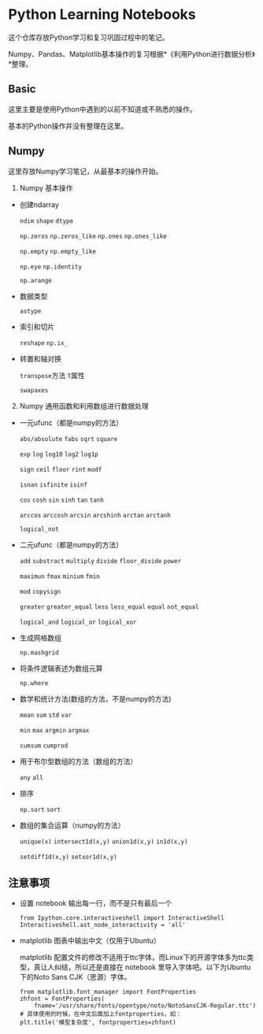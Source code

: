 # Python Learning Notebooks

这个仓库存放Python学习和复习巩固过程中的笔记。

Numpy、Pandas、Matplotlib基本操作的复习根据*《利用Python进行数据分析》*整理。

## Basic

这里主要是使用Python中遇到的以前不知道或不熟悉的操作。

基本的Python操作并没有整理在这里。

## Numpy

这里存放Numpy学习笔记，从最基本的操作开始。

1. Numpy 基本操作

  * 创建ndarray
	
	`ndim` `shape` `dtype`
	
	`np.zeros` `np.zeros_like` `np.ones` `np.ones_like`
	
	`np.empty` `np.empty_like` 
	
	`np.eye` `np.identity`
	
	`np.arange`
	
  * 数据类型
	
	`astype`
  
  * 索引和切片
	
	`reshape` `np.ix_`
  
  * 转置和轴对换
	
	`transpose`方法 `T`属性
	
	`swapaxes`
  
2. Numpy 通用函数和利用数组进行数据处理

  * 一元ufunc（都是numpy的方法）
  
	`abs/absolute` `fabs` `sqrt` `square`
	
	`exp` `log` `log10` `log2` `log1p`
	
	`sign` `ceil` `floor` `rint` `modf`
	
	`isnan` `isfinite` `isinf`
	
	`cos` `cosh` `sin` `sinh` `tan` `tanh`
	
	`arccos` `arccosh` `arcsin` `arcshinh` `arctan` `arctanh`
	
	`logical_not`
  
  * 二元ufunc（都是numpy的方法）
	
	`add` `substract` `multiply` `divide` `floor_divide` `power`
	
	`maximun` `fmax` `minium` `fmin`
	
	`mod` `copysign`
	
	`greater` `greater_equal` `less` `less_equal` `equal` `not_equal`
	
	`logical_and` `logical_or` `logical_xor`
  
  * 生成网格数组 
  
    `np.mashgrid`
	
  * 将条件逻辑表述为数组元算 
  
	`np.where`
	
  * 数学和统计方法(数组的方法，不是numpy的方法)
  
    `mean` `sum` `std` `var` 
	
	`min` `max` `argmin` `argmax`
	
	`cumsum` `cumprod`
	
  * 用于布尔型数组的方法（数组的方法）
    
	`any` `all`
	
  * 排序
  
    `np.sort` `sort`
	
  * 数组的集合运算（numpy的方法）
  
    `unique(x)` `intersect1d(x,y)` `union1d(x,y)` `in1d(x,y)`
	
	`setdiff1d(x,y)` `setxor1d(x,y)`
	

## 注意事项

* 设置 notebook 输出每一行，而不是只有最后一个

	```
	from Ipython.core.interactiveshell import InteractiveShell
	Interactiveshell.ast_node_interactivity = 'all'
	```
	
* matplotlib 图表中输出中文（仅用于Ubuntu）

	matplotlib 配置文件的修改不适用于ttc字体，而Linux下的开源字体多为ttc类型，真让人纠结，所以还是直接在 notebook 里导入字体吧。以下为Ubuntu下的Noto Sans CJK（思源）字体。
	```
	from matplotlib.font_manager import FontProperties
	zhfont = FontProperties(
	    fname='/usr/share/fonts/opentype/noto/NotoSansCJK-Regular.ttc')
	# 具体使用的时候，在中文后面加上fontproperties，如：
	plt.title('模型复杂度', fontproperties=zhfont)
	```
	
